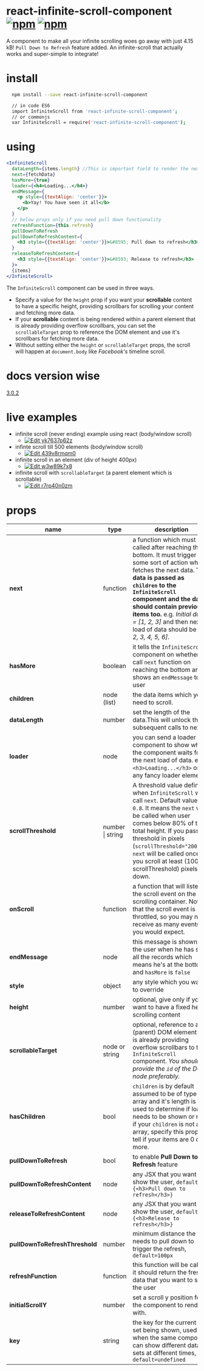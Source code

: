 # react-infinite-scroll-component [![npm](https://img.shields.io/npm/dt/react-infinite-scroll-component.svg?style=flat-square)](https://www.npmjs.com/package/react-infinite-scroll-component) [![npm](https://img.shields.io/npm/v/react-infinite-scroll-component.svg?style=flat-square)](https://www.npmjs.com/package/react-infinite-scroll-component)

A component to make all your infinite scrolling woes go away with just 4.15 kB! `Pull Down to Refresh` feature
added. An infinite-scroll that actually works and super-simple to integrate!

# install
```bash
  npm install --save react-infinite-scroll-component

  // in code ES6
  import InfiniteScroll from 'react-infinite-scroll-component';
  // or commonjs
  var InfiniteScroll = require('react-infinite-scroll-component');
```

# using

```jsx
<InfiniteScroll
  dataLength={items.length} //This is important field to render the next data
  next={fetchData}
  hasMore={true}
  loader={<h4>Loading...</h4>}
  endMessage={
    <p style={{textAlign: 'center'}}>
      <b>Yay! You have seen it all</b>
    </p>
  }
  // below props only if you need pull down functionality
  refreshFunction={this.refresh}
  pullDownToRefresh
  pullDownToRefreshContent={
    <h3 style={{textAlign: 'center'}}>&#8595; Pull down to refresh</h3>
  }
  releaseToRefreshContent={
    <h3 style={{textAlign: 'center'}}>&#8593; Release to refresh</h3>
  }>
  {items}
</InfiniteScroll>
```

The `InfiniteScroll` component can be used in three ways.

- Specify a value for the `height` prop if you want your **scrollable** content to have a specific height, providing scrollbars for scrolling your content and fetching more data.
- If your **scrollable** content is being rendered within a parent element that is already providing overflow scrollbars, you can set the `scrollableTarget` prop to reference the DOM element and use it's scrollbars for fetching more data.
- Without setting either the `height` or `scrollableTarget` props, the scroll will happen at `document.body` like *Facebook's* timeline scroll.


# docs version wise
[3.0.2](docs/README-3.0.2.md)

# live examples

- infinite scroll (never ending) example using react (body/window scroll)
  - [![Edit yk7637p62z](https://codesandbox.io/static/img/play-codesandbox.svg)](https://codesandbox.io/s/yk7637p62z)
- infinte scroll till 500 elements (body/window scroll)
  - [![Edit 439v8rmqm0](https://codesandbox.io/static/img/play-codesandbox.svg)](https://codesandbox.io/s/439v8rmqm0)
- infinite scroll in an element (div of height 400px)
  - [![Edit w3w89k7x8](https://codesandbox.io/static/img/play-codesandbox.svg)](https://codesandbox.io/s/w3w89k7x8)
- infinite scroll with `scrollableTarget` (a parent element which is scrollable)
  - [![Edit r7rp40n0zm](https://codesandbox.io/static/img/play-codesandbox.svg)](https://codesandbox.io/s/r7rp40n0zm)

# props
name | type | description
-----|------|------------
**next** | function | a function which must be called after reaching the bottom. It must trigger some sort of action which fetches the next data. **The data is passed as `children` to the `InfiniteScroll` component and the data should contain previous items too.** e.g. *Initial data = [1, 2, 3]* and then next load of data should be *[1, 2, 3, 4, 5, 6]*.
**hasMore** | boolean | it tells the `InfiniteScroll` component on whether to call `next` function on reaching the bottom and shows an `endMessage` to the user
**children** | node (list) | the data items which you need to scroll.
**dataLength** | number | set the length of the data.This will unlock the subsequent calls to next.
**loader** | node | you can send a loader component to show while the component waits for the next load of data. e.g. `<h3>Loading...</h3>` or any fancy loader element
**scrollThreshold** | number &#124; string | A threshold value defining when `InfiniteScroll` will call `next`. Default value is `0.8`. It means the `next` will be called when user comes below 80% of the total height. If you pass threshold in pixels (`scrollThreshold="200px"`), `next` will be called once you scroll at least (100% - scrollThreshold) pixels down.  
**onScroll** | function | a function that will listen to the scroll event on the scrolling container. Note that the scroll event is throttled, so you may not receive as many events as you would expect. 
**endMessage** | node |  this message is shown to the user when he has seen all the records which means he's at the bottom and `hasMore` is `false`
**style** | object | any style which you want to override
**height** | number | optional, give only if you want to have a fixed height scrolling content
**scrollableTarget** | node or string | optional, reference to a (parent) DOM element that is already providing overflow scrollbars to the `InfiniteScroll` component. *You should provide the `id` of the DOM node preferably.*
**hasChildren** | bool | `children` is by default assumed to be of type array and it's length is used to determine if loader needs to be shown or not, if your `children` is not an array, specify this prop to tell if your items are 0 or more.
**pullDownToRefresh** | bool | to enable **Pull Down to Refresh** feature
**pullDownToRefreshContent** | node | any JSX that you want to show the user, `default={<h3>Pull down to refresh</h3>}`
**releaseToRefreshContent** | node | any JSX that you want to show the user, `default={<h3>Release to refresh</h3>}`
**pullDownToRefreshThreshold** | number | minimum distance the user needs to pull down to trigger the refresh, `default=100px`
**refreshFunction** | function | this function will be called, it should return the fresh data that you want to show the user
**initialScrollY** | number | set a scroll y position for the component to render with.
**key** | string | the key for the current data set being shown, used when the same component can show different data sets at different times, `default=undefined`